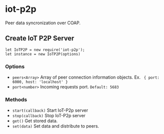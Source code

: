 # iot-p2p
Peer data syncronization over COAP.

## Create IoT P2P Server
 ```
 let IoTP2P = new require('iot-p2p');
 let instance = new IoTP2P(options)   
  ```
### Options
  * `peers<Array>` Array of peer connection information objects.  Ex. ``` { port: 6000, host: 'localhost' }```
  * `port<number>` Incoming requests port.  `Default: 5683`

### Methods
  * `start(callback)` Start IoT-P2p server
  * `stop(callback)` Stop IoT-P2p server
  * `get()` Get stored data.
  * `set(data)`  Set data and distribute to peers.
